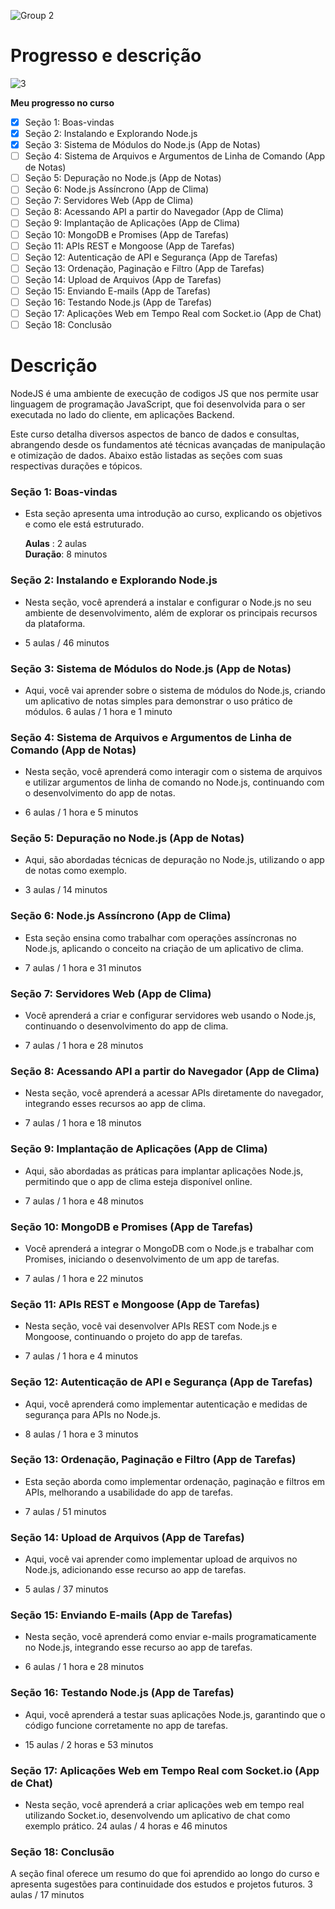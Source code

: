 ![Group 2](https://github.com/user-attachments/assets/6e4a3d91-9c0c-4985-a8d6-a35c4834663c)

# Progresso e descrição

![3](https://github.com/user-attachments/assets/c5176a77-5594-4c34-b7a8-24f14cd1ff5f)

**Meu progresso no curso**

- [x] Seção 1: Boas-vindas
- [x] Seção 2: Instalando e Explorando Node.js
- [x] Seção 3: Sistema de Módulos do Node.js (App de Notas)
- [ ] Seção 4: Sistema de Arquivos e Argumentos de Linha de Comando (App de Notas)
- [ ] Seção 5: Depuração no Node.js (App de Notas)
- [ ] Seção 6: Node.js Assíncrono (App de Clima)
- [ ] Seção 7: Servidores Web (App de Clima)
- [ ] Seção 8: Acessando API a partir do Navegador (App de Clima)
- [ ] Seção 9: Implantação de Aplicações (App de Clima)
- [ ] Seção 10: MongoDB e Promises (App de Tarefas)
- [ ] Seção 11: APIs REST e Mongoose (App de Tarefas)
- [ ] Seção 12: Autenticação de API e Segurança (App de Tarefas)
- [ ] Seção 13: Ordenação, Paginação e Filtro (App de Tarefas)
- [ ] Seção 14: Upload de Arquivos (App de Tarefas)
- [ ] Seção 15: Enviando E-mails (App de Tarefas)
- [ ] Seção 16: Testando Node.js (App de Tarefas)
- [ ] Seção 17: Aplicações Web em Tempo Real com Socket.io (App de Chat)
- [ ] Seção 18: Conclusão

# Descrição

NodeJS é uma ambiente de execução de codigos JS que nos permite usar linguagem de programação JavaScript,
que foi desenvolvida para o ser executada no lado do cliente, em aplicações Backend.

Este curso detalha diversos aspectos de banco de dados e consultas, abrangendo desde os fundamentos até técnicas avançadas de manipulação e otimização de dados. Abaixo estão listadas as seções com suas respectivas durações e tópicos.

### Seção 1: Boas-vindas

- Esta seção apresenta uma introdução ao curso, explicando os objetivos e como ele está estruturado.

  **Aulas** : 2 aulas  
  **Duração**: 8 minutos

### Seção 2: Instalando e Explorando Node.js

- Nesta seção, você aprenderá a instalar e configurar o Node.js no seu ambiente de desenvolvimento, além de explorar os principais recursos da plataforma.

* 5 aulas / 46 minutos

### Seção 3: Sistema de Módulos do Node.js (App de Notas)

- Aqui, você vai aprender sobre o sistema de módulos do Node.js, criando um aplicativo de notas simples para demonstrar o uso prático de módulos.
  6 aulas / 1 hora e 1 minuto

### Seção 4: Sistema de Arquivos e Argumentos de Linha de Comando (App de Notas)

- Nesta seção, você aprenderá como interagir com o sistema de arquivos e utilizar argumentos de linha de comando no Node.js, continuando com o desenvolvimento do app de notas.

* 6 aulas / 1 hora e 5 minutos

### Seção 5: Depuração no Node.js (App de Notas)

- Aqui, são abordadas técnicas de depuração no Node.js, utilizando o app de notas como exemplo.

* 3 aulas / 14 minutos

### Seção 6: Node.js Assíncrono (App de Clima)

- Esta seção ensina como trabalhar com operações assíncronas no Node.js, aplicando o conceito na criação de um aplicativo de clima.

* 7 aulas / 1 hora e 31 minutos

### Seção 7: Servidores Web (App de Clima)

- Você aprenderá a criar e configurar servidores web usando o Node.js, continuando o desenvolvimento do app de clima.

* 7 aulas / 1 hora e 28 minutos

### Seção 8: Acessando API a partir do Navegador (App de Clima)

- Nesta seção, você aprenderá a acessar APIs diretamente do navegador, integrando esses recursos ao app de clima.

* 7 aulas / 1 hora e 18 minutos

### Seção 9: Implantação de Aplicações (App de Clima)

- Aqui, são abordadas as práticas para implantar aplicações Node.js, permitindo que o app de clima esteja disponível online.

* 7 aulas / 1 hora e 48 minutos

### Seção 10: MongoDB e Promises (App de Tarefas)

- Você aprenderá a integrar o MongoDB com o Node.js e trabalhar com Promises, iniciando o desenvolvimento de um app de tarefas.

* 7 aulas / 1 hora e 22 minutos

### Seção 11: APIs REST e Mongoose (App de Tarefas)

- Nesta seção, você vai desenvolver APIs REST com Node.js e Mongoose, continuando o projeto do app de tarefas.

* 7 aulas / 1 hora e 4 minutos

### Seção 12: Autenticação de API e Segurança (App de Tarefas)

- Aqui, você aprenderá como implementar autenticação e medidas de segurança para APIs no Node.js.

* 8 aulas / 1 hora e 3 minutos

### Seção 13: Ordenação, Paginação e Filtro (App de Tarefas)

- Esta seção aborda como implementar ordenação, paginação e filtros em APIs, melhorando a usabilidade do app de tarefas.

* 7 aulas / 51 minutos

### Seção 14: Upload de Arquivos (App de Tarefas)

- Aqui, você vai aprender como implementar upload de arquivos no Node.js, adicionando esse recurso ao app de tarefas.

* 5 aulas / 37 minutos

### Seção 15: Enviando E-mails (App de Tarefas)

- Nesta seção, você aprenderá como enviar e-mails programaticamente no Node.js, integrando esse recurso ao app de tarefas.

* 6 aulas / 1 hora e 28 minutos

### Seção 16: Testando Node.js (App de Tarefas)

- Aqui, você aprenderá a testar suas aplicações Node.js, garantindo que o código funcione corretamente no app de tarefas.

* 15 aulas / 2 horas e 53 minutos

### Seção 17: Aplicações Web em Tempo Real com Socket.io (App de Chat)

- Nesta seção, você aprenderá a criar aplicações web em tempo real utilizando Socket.io, desenvolvendo um aplicativo de chat como exemplo prático.
  24 aulas / 4 horas e 46 minutos

### Seção 18: Conclusão

A seção final oferece um resumo do que foi aprendido ao longo do curso e apresenta sugestões para continuidade dos estudos e projetos futuros.
3 aulas / 17 minutos

